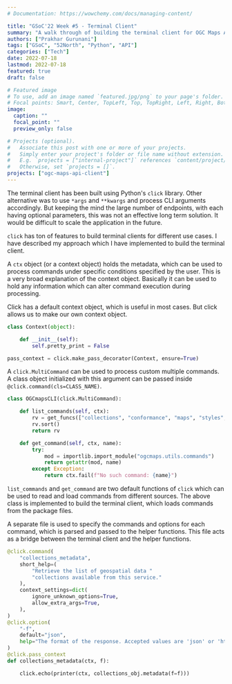 ```yaml
---
# Documentation: https://wowchemy.com/docs/managing-content/

title: "GSoC'22 Week #5 - Terminal Client"
summary: "A walk through of building the terminal client for OGC Maps API"
authors: ["Prakhar Gurunani"]
tags: ["GSoC", "52North", "Python", "API"]
categories: ["Tech"]
date: 2022-07-18
lastmod: 2022-07-18
featured: true
draft: false

# Featured image
# To use, add an image named `featured.jpg/png` to your page's folder.
# Focal points: Smart, Center, TopLeft, Top, TopRight, Left, Right, BottomLeft, Bottom, BottomRight.
image:
  caption: ""
  focal_point: ""
  preview_only: false

# Projects (optional).
#   Associate this post with one or more of your projects.
#   Simply enter your project's folder or file name without extension.
#   E.g. `projects = ["internal-project"]` references `content/project/deep-learning/index.md`.
#   Otherwise, set `projects = []`.
projects: ["ogc-maps-api-client"]
---
```


The terminal client has been built using Python's `click` library. Other alternative was to use `*args` and `**kwargs` and process CLI arguments accordingly. But keeping the mind the large number of endpoints, with each having optional parameters, this was not an effective long term solution. It would be difficult to scale the application in the future.

`click` has ton of features to build terminal clients for different use cases. I have described my approach which I have implemented to build the terminal client.

A `ctx` object (or a context object) holds the metadata, which can be used to process commands under specific conditions specified by the user. This is a very broad explanation of the context object. Basically it can be used to hold any information which can alter command execution during processing.

Click has a default context object, which is useful in most cases. But click allows us to make our own context object.

```python
class Context(object):

    def __init__(self):
        self.pretty_print = False

pass_context = click.make_pass_decorator(Context, ensure=True)
```

A `click.MultiCommand` can be used to process custom multiple commands. A class object initialized with this argument can be passed inside `@click.command(cls=CLASS_NAME)`.

```python
class OGCmapsCLI(click.MultiCommand):

    def list_commands(self, ctx):
        rv = get_funcs(["collections", "conformance", "maps", "styles", "landing"])
        rv.sort()
        return rv

    def get_command(self, ctx, name):
        try:
            mod = importlib.import_module("ogcmaps.utils.commands")
            return getattr(mod, name)
        except Exception:
            return ctx.fail(f"No such command: {name}")
```

`list_commands` and `get_command` are two default functions of `click` which can be used to read and load commands from different sources. The above class is implemented to build the terminal client, which loads commands from the package files.

A separate file is used to specify the commands and options for each command, which is parsed and passed to the helper functions. This file acts as a bridge between the terminal client and the helper functions.

```python
@click.command(
    "collections_metadata",
    short_help=(
        "Retrieve the list of geospatial data "
        "collections available from this service."
    ),
    context_settings=dict(
        ignore_unknown_options=True,
        allow_extra_args=True,
    ),
)
@click.option(
    "-f",
    default="json",
    help="The format of the response. Accepted values are 'json' or 'html'.",
)
@click.pass_context
def collections_metadata(ctx, f):

    click.echo(printer(ctx, collections_obj.metadata(f=f)))

```

